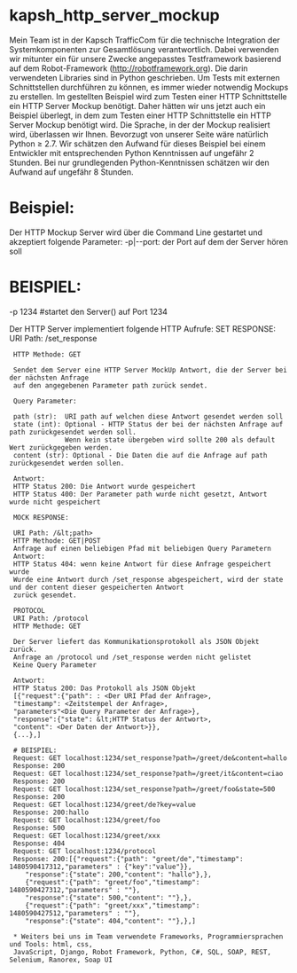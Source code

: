 # kapsh_http_server_mockup
Mein Team ist in der Kapsch TrafficCom für die technische Integration der Systemkomponenten zur Gesamtlösung verantwortlich.
Dabei verwenden wir mitunter ein für unsere Zwecke angepasstes Testframework basierend auf dem Robot-Framework 
(http://robotframework.org).
Die darin verwendeten Libraries sind in Python geschrieben.
Um Tests mit externen Schnittstellen durchführen zu können, es immer wieder notwendig Mockups zu erstellen.
Im gestellten Beispiel wird zum Testen einer HTTP Schnittstelle ein HTTP Server Mockup benötigt.
Daher hätten wir uns jetzt auch ein Beispiel überlegt, 
in dem zum Testen einer HTTP Schnittstelle ein HTTP Server Mockup benötigt wird.
Die Sprache, in der der Mockup realisiert wird, überlassen wir Ihnen.
Bevorzugt von unserer Seite wäre natürlich Python ≥ 2.7. 
Wir schätzen den Aufwand für dieses Beispiel
bei einem Entwickler mit entsprechenden Python Kenntnissen auf ungefähr 2 Stunden.
Bei nur grundlegenden Python-Kenntnissen schätzen wir den Aufwand auf ungefähr 8 Stunden.  

# Beispiel: 
Der HTTP Mockup Server wird über die Command Line gestartet und akzeptiert folgende Parameter:
  -p|--port: der Port auf dem der Server hören soll
  
 # BEISPIEL:
 <exe> -p 1234   #startet den Server(<exe>) auf Port 1234 
 
 Der HTTP Server implementiert folgende HTTP Aufrufe: 
     SET RESPONSE: URI Path: /set_response 
     
     HTTP Methode: GET
     
     Sendet dem Server eine HTTP Server MockUp Antwort, die der Server bei der nächsten Anfrage 
     auf den angegebenen Parameter path zurück sendet.                  
     
     Query Parameter:                                             
     
     path (str):  URI path auf welchen diese Antwort gesendet werden soll 
     state (int): Optional - HTTP Status der bei der nächsten Anfrage auf path zurückgesendet werden soll. 
                  Wenn kein state übergeben wird sollte 200 als default Wert zurückgegeben werden.
     content (str): Optional - Die Daten die auf die Anfrage auf path zurückgesendet werden sollen.   
     
     Antwort:                                              
     HTTP Status 200: Die Antwort wurde gespeichert                                              
     HTTP Status 400: Der Parameter path wurde nicht gesetzt, Antwort wurde nicht gespeichert   
     
     MOCK RESPONSE:          
     
     URI Path: /&lt;path>     
     HTTP Methode: GET|POST
     Anfrage auf einen beliebigen Pfad mit beliebigen Query Parametern
     Antwort:
     HTTP Status 404: wenn keine Antwort für diese Anfrage gespeichert wurde
     Wurde eine Antwort durch /set_response abgespeichert, wird der state und der content dieser gespeicherten Antwort
     zurück gesendet.
     
     PROTOCOL
     URI Path: /protocol
     HTTP Methode: GET 
     
     Der Server liefert das Kommunikationsprotokoll als JSON Objekt zurück.
     Anfrage an /protocol und /set_response werden nicht gelistet   
     Keine Query Parameter
     
     Antwort:
     HTTP Status 200: Das Protokoll als JSON Objekt
     [{"request":{"path": : <Der URI Pfad der Anfrage>,
     "timestamp": <Zeitstempel der Anfrage>, 
     "parameters"<Die Query Parameter der Anfrage>},
     "response":{"state": &lt;HTTP Status der Antwort>,
     "content": <Der Daten der Antwort>}},
     {...},]
     
     # BEISPIEL:
     Request: GET localhost:1234/set_response?path=/greet/de&content=hallo
     Response: 200 
     Request: GET localhost:1234/set_response?path=/greet/it&content=ciao
     Response: 200 
     Request: GET localhost:1234/set_response?path=/greet/foo&state=500
     Response: 200
     Request: GET localhost:1234/greet/de?key=value
     Response: 200:hallo
     Request: GET localhost:1234/greet/foo 
     Response: 500 
     Request: GET localhost:1234/greet/xxx 
     Response: 404
     Request: GET localhost:1234/protocol
     Response: 200:[{"request":{"path": "greet/de","timestamp": 1480590417312,"parameters" : {"key":"value"}},
        "response":{"state": 200,"content": "hallo"},},
        {"request":{"path": "greet/foo","timestamp": 1480590427312,"parameters" : ""},
        "response":{"state": 500,"content": ""},},
        {"request":{"path": "greet/xxx","timestamp": 1480590427512,"parameters" : ""},
        "response":{"state": 404,"content": ""},},]
     
     * Weiters bei uns im Team verwendete Frameworks, Programmiersprachen und Tools: html, css,
     JavaScript, Django, Robot Framework, Python, C#, SQL, SOAP, REST, Selenium, Ranorex, Soap UI  
    
